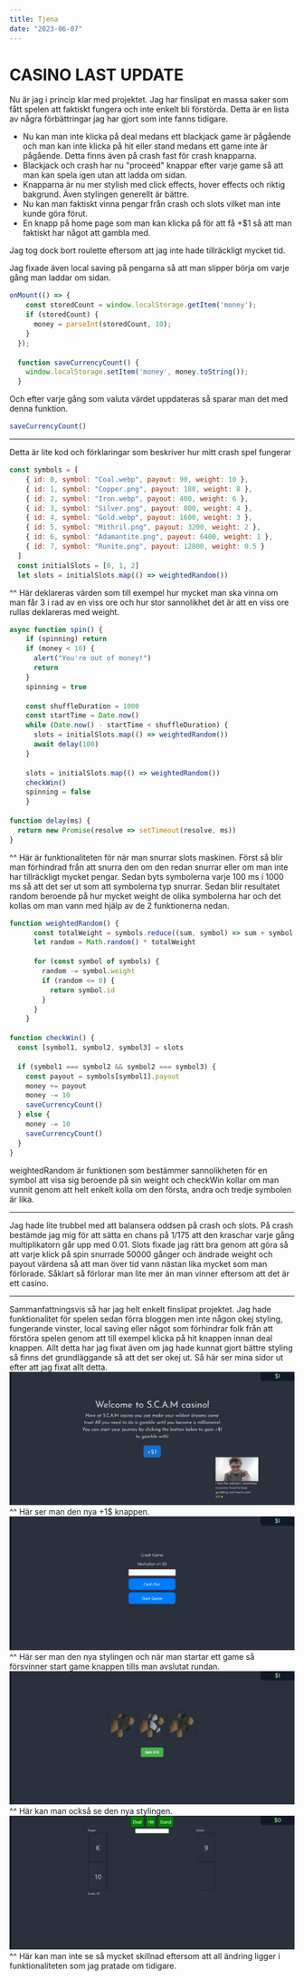 ```yaml
---
title: Tjena
date: "2023-06-07"
---
```


# CASINO LAST UPDATE

Nu är jag i princip klar med projektet. Jag har finslipat en massa saker som fått spelen att faktiskt fungera och inte enkelt bli förstörda. Detta är en lista av några förbättringar jag har gjort som inte fanns tidigare.

* Nu kan man inte klicka på deal medans ett blackjack game är pågående och man kan inte klicka på hit eller stand medans ett game inte är pågående. Detta finns även på crash fast för crash knapparna.
* Blackjack och crash har nu "proceed" knappar efter varje game så att man kan spela igen utan att ladda om sidan.
* Knapparna är nu mer stylish med click effects, hover effects och riktig bakgrund. Även stylingen generellt är bättre.
* Nu kan man faktiskt vinna pengar från crash och slots vilket man inte kunde göra förut.
* En knapp på home page som man kan klicka på för att få +$1 så att man faktiskt har något att gambla med.

Jag tog dock bort roulette eftersom att jag inte hade tillräckligt mycket tid.

Jag fixade även local saving på pengarna så att man slipper börja om varje gång man laddar om sidan.

```js
onMount(() => {
    const storedCount = window.localStorage.getItem('money');
    if (storedCount) {
      money = parseInt(storedCount, 10);
    }
  });

  function saveCurrencyCount() {
    window.localStorage.setItem('money', money.toString());
  }
```
Och efter varje gång som valuta värdet uppdateras så sparar man det med denna funktion.
```js
saveCurrencyCount()
```
---
Detta är lite kod och förklaringar som beskriver hur mitt crash spel fungerar
```js
const symbols = [
    { id: 0, symbol: "Coal.webp", payout: 90, weight: 10 },
    { id: 1, symbol: "Copper.png", payout: 180, weight: 8 },
    { id: 2, symbol: "Iron.webp", payout: 400, weight: 6 },
    { id: 3, symbol: "Silver.png", payout: 800, weight: 4 },
    { id: 4, symbol: "Gold.webp", payout: 1600, weight: 3 },
    { id: 5, symbol: "Mithril.png", payout: 3200, weight: 2 },
    { id: 6, symbol: "Adamantite.png", payout: 6400, weight: 1 },
    { id: 7, symbol: "Runite.png", payout: 12800, weight: 0.5 }
  ]
  const initialSlots = [0, 1, 2]
  let slots = initialSlots.map(() => weightedRandom())
```
^^ Här deklareras värden som till exempel hur mycket man ska vinna om man får 3 i rad av en viss ore och hur stor sannolikhet det är att en viss ore rullas deklareras med weight.

```js
async function spin() {
    if (spinning) return
    if (money < 10) {
      alert("You're out of money!")
      return
    }
    spinning = true
  
    const shuffleDuration = 1000
    const startTime = Date.now()
    while (Date.now() - startTime < shuffleDuration) {
      slots = initialSlots.map(() => weightedRandom())
      await delay(100)
    }

    slots = initialSlots.map(() => weightedRandom())
    checkWin()
    spinning = false
    }
  
function delay(ms) {
  return new Promise(resolve => setTimeout(resolve, ms))
}
```
^^ Här är funktionaliteten för när man snurrar slots maskinen. Först så blir man förhindrad från att snurra den om den redan snurrar eller om man inte har tillräckligt mycket pengar. Sedan byts symbolerna varje 100 ms i 1000 ms så att det ser ut som att symbolerna typ snurrar. Sedan blir resultatet random beroende på hur mycket weight de olika symbolerna har och det kollas om man vann med hjälp av de 2 funktionerna nedan.

```js
function weightedRandom() {
      const totalWeight = symbols.reduce((sum, symbol) => sum + symbol.weight, 0)
      let random = Math.random() * totalWeight
      
      for (const symbol of symbols) {
        random -= symbol.weight
        if (random <= 0) {
          return symbol.id
        }
      }
    }
  
function checkWin() {
  const [symbol1, symbol2, symbol3] = slots
  
  if (symbol1 === symbol2 && symbol2 === symbol3) {
    const payout = symbols[symbol1].payout
    money += payout
    money -= 10
    saveCurrencyCount()
  } else {
    money -= 10
    saveCurrencyCount()
  }
}
```
weightedRandom är funktionen som bestämmer sannolikheten för en symbol att visa sig beroende på sin weight och checkWin kollar om man vunnit genom att helt enkelt kolla om den första, andra och tredje symbolen är lika.

---
Jag hade lite trubbel med att balansera oddsen på crash och slots. På crash bestämde jag mig för att sätta en chans på 1/175 att den kraschar varje gång multiplikatorn går upp med 0.01. Slots fixade jag rätt bra genom att göra så att varje klick på spin snurrade 50000 gånger och ändrade weight och payout värdena så att man över tid vann nästan lika mycket som man förlorade. Såklart så förlorar man lite mer än man vinner eftersom att det är ett casino.

---
Sammanfattningsvis så har jag helt enkelt finslipat projektet. Jag hade funktionalitet för spelen sedan förra bloggen men inte någon okej styling, fungerande vinster, local saving eller något som förhindrar folk från att förstöra spelen genom att till exempel klicka på hit knappen innan deal knappen. Allt detta har jag fixat även om jag hade kunnat gjort bättre styling så finns det grundläggande så att det ser okej ut. Så här ser mina sidor ut efter att jag fixat allt detta.
<img src="/home2.png">
^^ Här ser man den nya +1$ knappen.
<img src="/crash2.png">
^^ Här ser man den nya stylingen och när man startar ett game så försvinner start game knappen tills man avslutat rundan.
<img src="/slots2.png">
^^ Här kan man också se den nya stylingen.
<img src="/blackjack2.png">
^^ Här kan man inte se så mycket skillnad eftersom att all ändring ligger i funktionaliteten som jag pratade om tidigare.